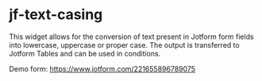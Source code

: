 # jf-text-casing
This widget allows for the conversion of text present in Jotform form fields into lowercase, uppercase or proper case. The output is transferred to Jotform Tables and can be used in conditions.

Demo form: https://www.jotform.com/221655896789075
